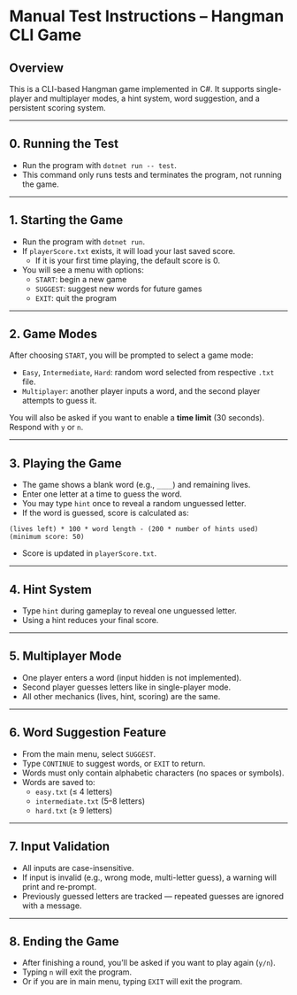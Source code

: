 # Manual Test Instructions – Hangman CLI Game

## Overview
This is a CLI-based Hangman game implemented in C#. It supports single-player and multiplayer modes, a hint system, word suggestion, and a persistent scoring system.

---

## 0. Running the Test
- Run the program with `dotnet run -- test`.
- This command only runs tests and terminates the program, not running the game.

---

## 1. Starting the Game
- Run the program with `dotnet run`.
- If `playerScore.txt` exists, it will load your last saved score.
  - If it is your first time playing, the default score is 0.
- You will see a menu with options:
  - `START`: begin a new game
  - `SUGGEST`: suggest new words for future games
  - `EXIT`: quit the program

---

## 2. Game Modes
After choosing `START`, you will be prompted to select a game mode:
- `Easy`, `Intermediate`, `Hard`: random word selected from respective `.txt` file.
- `Multiplayer`: another player inputs a word, and the second player attempts to guess it.

You will also be asked if you want to enable a **time limit** (30 seconds).  
Respond with `y` or `n`.

---

## 3. Playing the Game
- The game shows a blank word (e.g., `____`) and remaining lives.
- Enter one letter at a time to guess the word.
- You may type `hint` once to reveal a random unguessed letter.
- If the word is guessed, score is calculated as:

```
(lives left) * 100 * word length - (200 * number of hints used)
(minimum score: 50)
```

- Score is updated in `playerScore.txt`.

---

## 4. Hint System
- Type `hint` during gameplay to reveal one unguessed letter.
- Using a hint reduces your final score.

---

## 5. Multiplayer Mode
- One player enters a word (input hidden is not implemented).
- Second player guesses letters like in single-player mode.
- All other mechanics (lives, hint, scoring) are the same.

---

## 6. Word Suggestion Feature
- From the main menu, select `SUGGEST`.
- Type `CONTINUE` to suggest words, or `EXIT` to return.
- Words must only contain alphabetic characters (no spaces or symbols).
- Words are saved to:
  - `easy.txt` (≤ 4 letters)
  - `intermediate.txt` (5–8 letters)
  - `hard.txt` (≥ 9 letters)

---

## 7. Input Validation
- All inputs are case-insensitive.
- If input is invalid (e.g., wrong mode, multi-letter guess), a warning will print and re-prompt.
- Previously guessed letters are tracked — repeated guesses are ignored with a message.

---

## 8. Ending the Game
- After finishing a round, you’ll be asked if you want to play again (`y/n`).
- Typing `n` will exit the program.
- Or if you are in main menu, typing `EXIT` will exit the program.
